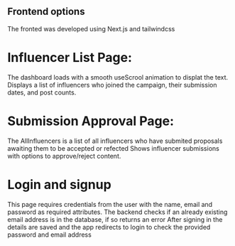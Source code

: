 ## Frontend options
The fronted was developed using Next.js and tailwindcss

# Influencer List Page:
The dashboard loads with a smooth useScrool animation to displat the text.
Displays a list of influencers who joined the campaign, their submission dates, and post counts.

# Submission Approval Page:
The AllInfluencers is a list of all influencers who have submited proposals awaiting them to be accepted or refected
Shows influencer submissions with options to approve/reject content.

# Login and signup 
This page requires credentials from the user with the name, email and password as required attributes.
The backend checks if an already existing email address is in the database, if so returns an error
After signing in the details are saved and the app redirects to login to check the provided password and email address
